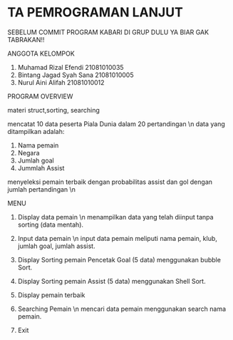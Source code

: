 # TA PEMROGRAMAN LANJUT 
SEBELUM COMMIT PROGRAM KABARI DI GRUP DULU YA BIAR GAK TABRAKAN!!

ANGGOTA KELOMPOK
1. Muhamad Rizal Efendi 21081010035
2. Bintang Jagad Syah Sana 21081010005 
3. Nurul Aini Alifah 21081010012

PROGRAM OVERVIEW

materi struct,sorting, searching

mencatat 10 data peserta Piala Dunia dalam 20 pertandingan \n
data yang ditampilkan adalah:
1. Nama pemain
2. Negara
3. Jumlah goal
4. Jummlah Assist

menyeleksi pemain terbaik dengan probabilitas assist dan gol dengan jumlah pertandingan \n

MENU
1. Display data pemain \n
   menampilkan data yang telah diinput tanpa sorting (data mentah).
   
2. Input data pemain \n
   input data pemain meliputi nama pemain, klub, jumlah goal, jumlah assist.

3. Display Sorting pemain Pencetak Goal (5 data) menggunakan bubble Sort.

4. Display Sorting pemain Assist (5 data) menggunakan Shell Sort.
  
5. Display pemain terbaik
   
6. Searching Pemain \n
   mencari data pemain menggunakan search nama pemain.
   
7. Exit




   

